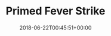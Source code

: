 ---
slug: primed-fever-strike
title: Primed Fever Strike
seoTitle: Warframe Primed Fever Strike
layout: baro-primed
date: 2018-06-22T00:45:51+00:00
increases: "increases "
modName: "Primed Fever Strike"
originalMod: "Fever Strike"
credits: "100,000"
ducats: 350
image: /images/mods/PrimedFeverStrike.png
---